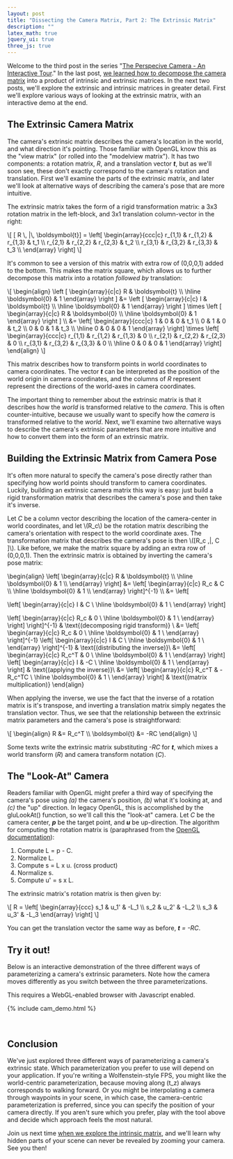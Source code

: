 ```yaml
---
layout: post
title: "Dissecting the Camera Matrix, Part 2: The Extrinsic Matrix"
description: ""
latex_math: true
jquery_ui: true
three_js: true
---
```



Welcome to the third post in the series "[The Perspecive Camera - An Interactive Tour]({{site.baseurl}}/2012/08/13/introduction/)."  In the last post, [we learned how to decompose the camera matrix]({{site.baseurl}}/2012/08/14/decompose/) into a product of intrinsic and extrinsic matrices.  In the next two posts, we'll explore the extrinsic and intrinsic matrices in greater detail.  First we'll explore various ways of looking at the extrinsic matrix, with an interactive demo at the end.

The Extrinsic Camera Matrix
--------------------------------

The camera's extrinsic matrix describes the camera's location in the world, and what direction it's pointing.  Those familiar with OpenGL know this as the "view matrix" (or rolled into the "modelview matrix").  It has two components: a rotation matrix, *R*, and a translation vector ***t***, but as we'll soon see, these don't exactly correspond to the camera's rotation and translation.  First we'll examine the parts of the extrinsic matrix, and later we'll look at alternative ways of describing the camera's pose that are more intuitive.

<!--more-->

The extrinsic matrix takes the form of a rigid transformation matrix: a 3x3 rotation matrix in the left-block, and 3x1 translation column-vector in the right:

<div>
\[ [ R \, |\, \boldsymbol{t}] = 
\left[ \begin{array}{ccc|c} 
r_{1,1} & r_{1,2} & r_{1,3} & t_1 \\
r_{2,1} & r_{2,2} & r_{2,3} & t_2 \\
r_{3,1} & r_{3,2} & r_{3,3} & t_3 \\
\end{array} \right] \]
</div>

It's common to see a version of this matrix with extra row of (0,0,0,1) added to the bottom.  This makes the matrix square, which allows us to further decompose this matrix into a rotation _followed by_ translation:

<div>
\[ 
\begin{align}
    \left [
        \begin{array}{c|c} 
            R & \boldsymbol{t} \\
            \hline
            \boldsymbol{0} & 1 
        \end{array}
    \right ] &= 
    \left [
        \begin{array}{c|c} 
            I & \boldsymbol{t} \\
            \hline
            \boldsymbol{0} & 1 
        \end{array}
    \right ] 
    \times
    \left [
        \begin{array}{c|c} 
            R & \boldsymbol{0} \\
            \hline
            \boldsymbol{0} & 1 
        \end{array}
    \right ] \\
        &=
\left[ \begin{array}{ccc|c} 
1 & 0 & 0 & t_1 \\
0 & 1 & 0 & t_2 \\
0 & 0 & 1 & t_3 \\
  \hline
0 & 0 & 0 & 1
\end{array} \right] \times
\left[ \begin{array}{ccc|c} 
r_{1,1} & r_{1,2} & r_{1,3} & 0  \\
r_{2,1} & r_{2,2} & r_{2,3} & 0 \\
r_{3,1} & r_{3,2} & r_{3,3} & 0 \\
  \hline
0 & 0 & 0 & 1
\end{array} \right] 
\end{align}
 \]
</div>

This matrix describes how to transform points in world coordinates to camera coordinates.  The vector ***t*** can be interpreted as the position of the world origin in camera coordinates, and the columns of *R* represent represent the directions of the world-axes in camera coordinates.

The important thing to remember about the extrinsic matrix is that it describes how the _world_ is transformed relative to the _camera_.  This is often counter-intuitive, because we usually want to specify how the _camera_ is transformed relative to the _world_.    Next, we'll examine two alternative ways to describe the camera's extrinsic parameters that are more intuitive and how to convert them into the form of an extrinsic matrix.

Building the Extrinsic Matrix from Camera Pose
------------------------------------------------------

It's often more natural to specify the camera's pose directly rather than specifying how world points should transform to camera coordinates.  Luckily, building an extrinsic camera matrix this way is easy: just build a rigid transformation matrix that describes the camera's pose and then take it's inverse.

Let *C* be a column vector describing the location of the camera-center in world coordinates, and let \\(R_c\\) be the rotation matrix describing the camera's orientation with respect to the world coordinate axes.  The transformation matrix that describes the camera's pose is then \\([R_c \,|\, C ]\\).  Like before, we make the matrix square by adding an extra row of (0,0,0,1).  Then the extrinsic matrix is obtained by inverting the camera's pose matrix:

<div>
\begin{align}
\left[
\begin{array}{c|c}
R & \boldsymbol{t} \\
\hline 
\boldsymbol{0} & 1 \\
\end{array}
\right]
  &= 
\left[
\begin{array}{c|c}
R_c & C \\
\hline
\boldsymbol{0} & 1 \\
\end{array}
\right]^{-1} \\
  &= 
\left[

\left[
\begin{array}{c|c}
I & C \\
\hline
\boldsymbol{0} & 1 \\
\end{array}
\right]

\left[
\begin{array}{c|c}
R_c & 0 \\
\hline
\boldsymbol{0} & 1 \\
\end{array}
\right]
\right]^{-1} & \text{(decomposing rigid transform)} \\
&= 
\left[
\begin{array}{c|c}
R_c & 0 \\
\hline
\boldsymbol{0} & 1 \\
\end{array}
\right]^{-1} 
\left[
\begin{array}{c|c}
I & C \\
\hline
\boldsymbol{0} & 1 \\
\end{array}
\right]^{-1} & \text{(distributing the inverse)}\\
&= 
\left[
\begin{array}{c|c}
R_c^T & 0 \\
\hline
\boldsymbol{0} & 1 \\
\end{array}
\right]
\left[
\begin{array}{c|c}
I & -C \\
\hline
\boldsymbol{0} & 1 \\
\end{array}
\right] & \text{(applying the inverse)}\\
&= 
\left[
\begin{array}{c|c}
R_c^T & -R_c^TC \\
\hline
\boldsymbol{0} & 1 \\
\end{array}
\right] & \text{(matrix multiplication)}
\end{align} 
</div>

When applying the inverse, we use the fact that the inverse of a rotation matrix is it's transpose, and inverting a translation matrix simply negates the translation vector.  Thus, we see that the relationship between the extrinsic matrix parameters and the camera's pose is straightforward:

<div>
\[
\begin{align}
R  &= R_c^T \\
 \boldsymbol{t} &= -RC 
\end{align}
\]
</div>

Some texts write the extrinsic matrix substituting *-RC* for ***t***, which mixes a world transform (*R*) and camera transform notation (*C*). 



The "Look-At" Camera
-----------------------------

Readers familiar with OpenGL might prefer a third way of specifying the camera's pose using *(a)* the camera's position, *(b)* what it's looking at, and *(c)* the "up" direction.  In legacy OpenGL, this is accomplished by the gluLookAt() function, so we'll call this the "look-at" camera.  Let *C* be the camera center, ***p*** be the target point, and ***u*** be up-direction.   The algorithm for computing the rotation matrix is (paraphrased from the [OpenGL documentation](http://pic.dhe.ibm.com/infocenter/aix/v6r1/index.jsp?topic=%2Fcom.ibm.aix.opengl%2Fdoc%2Fopenglrf%2FgluLookAt.htm)):

1. Compute L = p - C.
2. Normalize L.
3. Compute s = L x u. (cross product)
4. Normalize s.
5. Compute u' = s x L.

The extrinsic matrix's rotation matrix is then given by:

<div>
\[
R = \left[ 
\begin{array}{ccc}
s_1 & u_1' & -L_1 \\
s_2 & u_2' & -L_2 \\
s_3 & u_3' & -L_3 
\end{array}
\right]
\]
</div>

You can get the translation vector the same way as before, ***t** = -RC*.

Try it out!
------------

Below is an interactive demonstration of the three different ways of parameterizing a camera's extrinsic parameters.  Note how the camera moves differently as you switch between the three parameterizations.  

This requires a WebGL-enabled browser with Javascript enabled.

{% include cam_demo.html %}

<br />

Conclusion
---------
We've just explored three different ways of parameterizing a camera's extrinsic state.  Which parameterization you prefer to use will depend on your application.  If you're writing a Wolfenstein-style FPS, you might like the world-centric parameterization, because moving along \(t_z\) always corresponds to walking forward.  Or you might be interpolating a camera through waypoints in your scene, in which case, the camera-centric parameterization is preferred, since you can specify the position of your camera directly.  If you aren't sure which you prefer, play with the tool above and decide which approach feels the most natural.

Join us next time [when we explore the intrinsic matrix]({{site.baseurl}}/2013/08/13/intrinsic/), and we'll learn why hidden parts of your scene can never be revealed by zooming your camera.  See you then!

<br />

